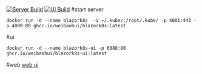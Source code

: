 [![Server Build](https://github.com/weibaohui/blazork8s/actions/workflows/server.yml/badge.svg)](https://github.com/weibaohui/blazork8s/actions/workflows/server.yml)
[![UI Build](https://github.com/weibaohui/blazork8s/actions/workflows/ui.yaml/badge.svg)](https://github.com/weibaohui/blazork8s/actions/workflows/ui.yaml)
#start server
```docker
docker run -d --name blazork8s  -v ~/.kube/:/root/.kube/ -p 4001:443 -p 4000:80 ghcr.io/weibaohui/blazork8s:latest
```
#ui
```docker
docker run -d --name blazork8s-ui -p 6088:80  ghcr.io/weibaohui/blazork8s-ui:latest
```
#web
[web ui](http://localhost:6088)
